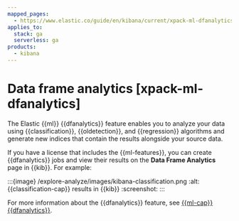 ```yaml
---
mapped_pages:
  - https://www.elastic.co/guide/en/kibana/current/xpack-ml-dfanalytics.html
applies_to:
  stack: ga
  serverless: ga
products:
  - kibana
---
```


# Data frame analytics [xpack-ml-dfanalytics]

The Elastic {{ml}} {{dfanalytics}} feature enables you to analyze your data using {{classification}}, {{oldetection}}, and {{regression}} algorithms and generate new indices that contain the results alongside your source data.

If you have a license that includes the {{ml-features}}, you can create {{dfanalytics}} jobs and view their results on the **Data Frame Analytics** page in {{kib}}. For example:

:::{image} /explore-analyze/images/kibana-classification.png
:alt: {{classification-cap}} results in {{kib}}
:screenshot:
:::

For more information about the {{dfanalytics}} feature, see [{{ml-cap}} {{dfanalytics}}](../data-frame-analytics.md).
